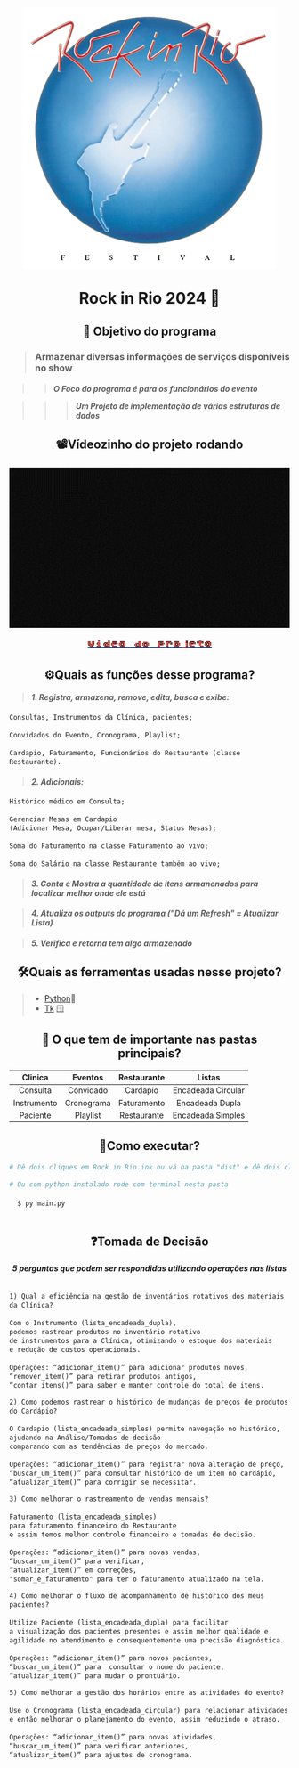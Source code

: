 <h1 align="center">
<img src="./assets/RockInRio_1985.webp"/>
<p>Rock in Rio 2024 🎸</p>
</h1>

<h2 align="center"><p>📌 Objetivo do programa</p</h2>
<h3>

> Armazenar diversas informações de serviços disponíveis no show

</h3>

<h4>

>> *O Foco do programa é para os funcionários do evento*

>>>  ***Um Projeto de implementação de várias estruturas de dados*** 

<h2 align = center>

 📽️Vídeozinho do projeto rodando

</h2>

<div align = center>

![Gif-Exemplo do Projeto](./assets/videozinho.gif "Gif do Video")

</div>

<h6 align="center">

![Vídeo do Projeto Imagem](./assets/video_do_projeto.png)

</h6>

</h4>

<h2 align="center">⚙️Quais as funções desse programa?</h2>

> #### ***1. Registra, armazena, remove, edita, busca e exibe:***
````
Consultas, Instrumentos da Clínica, pacientes;

Convidados do Evento, Cronograma, Playlist;

Cardapio, Faturamento, Funcionários do Restaurante (classe Restaurante).
````
> #### ***2. Adicionais:***
````
Histórico médico em Consulta; 

Gerenciar Mesas em Cardapio 
(Adicionar Mesa, Ocupar/Liberar mesa, Status Mesas);

Soma do Faturamento na classe Faturamento ao vivo;

Soma do Salário na classe Restaurante também ao vivo;
````
> #### ***3.  Conta e Mostra a quantidade de itens armanenados para localizar melhor onde ele está***

> #### ***4. Atualiza os outputs do programa ("Dá um Refresh" = Atualizar Lista)***

> #### ***5. Verifica e retorna tem algo armazenado***


<h2 align="center">🛠️Quais as ferramentas usadas nesse projeto?</h2>

> - [Python](https://docs.python.org/3/ "Documentação do Python")🐍
> - [Tk](https://docs.python.org/pt-br/3/library/tkinter.html "Documentação do Tkinter") 🪟

<h2 align="center">📂 O que tem de importante nas pastas principais?</h2>

<div align="center">

|Clinica |Eventos|Restaurante|Listas|
| :---: | :---: | :---: | :---: | 
|Consulta| Convidado | Cardapio | Encadeada Circular
|Instrumento| Cronograma | Faturamento | Encadeada Dupla
|Paciente| Playlist | Restaurante | Encadeada Simples

</div>

<h2 align="center">🧐Como executar?</h2>


````python
# Dê dois cliques em Rock in Rio.ink ou vá na pasta "dist" e dê dois cliques em main.exe
````
````python
# Ou com python instalado rode com terminal nesta pasta
  
  $ py main.py 
  
````

<h2 align="center">❓Tomada de Decisão</h2>

<h6 align="center">

***5 perguntas que podem ser respondidas utilizando operações nas listas***

</h6>

````
1) Qual a eficiência na gestão de inventários rotativos dos materiais da Clínica?

Com o Instrumento (lista_encadeada_dupla), 
podemos rastrear produtos no inventário rotativo 
de instrumentos para a Clínica, otimizando o estoque dos materiais 
e redução de custos operacionais.

Operações: “adicionar_item()” para adicionar produtos novos, 
“remover_item()” para retirar produtos antigos, 
“contar_itens()” para saber e manter controle do total de itens.
````
````
2) Como podemos rastrear o histórico de mudanças de preços de produtos do Cardápio?

O Cardapio (lista_encadeada_simples) permite navegação no histórico, 
ajudando na Análise/Tomadas de decisão 
comparando com as tendências de preços do mercado.

Operações: “adicionar_item()” para registrar nova alteração de preço, 
“buscar_um_item()” para consultar histórico de um item no cardápio, 
“atualizar_item()” para corrigir se necessitar.
````
````
3) Como melhorar o rastreamento de vendas mensais?

Faturamento (lista_encadeada_simples) 
para faturamento financeiro do Restaurante 
e assim temos melhor controle financeiro e tomadas de decisão.

Operações: “adicionar_item()” para novas vendas, 
“buscar_um_item()” para verificar, 
“atualizar_item()” em correções, 
"somar_e_faturamento" para ter o faturamento atualizado na tela.
````
````
4) Como melhorar o fluxo de acompanhamento de histórico dos meus pacientes?

Utilize Paciente (lista_encadeada_dupla) para facilitar 
a visualização dos pacientes presentes e assim melhor qualidade e 
agilidade no atendimento e consequentemente uma precisão diagnóstica.

Operações: “adicionar_item()” para novos pacientes, 
“buscar_um_item()” para  consultar o nome do paciente, 
“atualizar_item()” para mudar o prontuário.
````
````
5) Como melhorar a gestão dos horários entre as atividades do evento?

Use o Cronograma (lista_encadeada_circular) para relacionar atividades 
e então melhorar o planejamento do evento, assim reduzindo o atraso.

Operações: “adicionar_item()” para novas atividades, 
“buscar_um_item()” para verificar anteriores, 
“atualizar_item()” para ajustes de cronograma.
````


